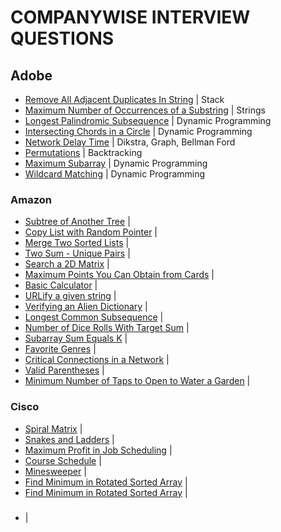 # COMPANYWISE INTERVIEW QUESTIONS

## Adobe

- [Remove All Adjacent Duplicates In String](https://leetcode.com/problems/remove-all-adjacent-duplicates-in-string/) | Stack
- [Maximum Number of Occurrences of a Substring](https://leetcode.com/problems/maximum-number-of-occurrences-of-a-substring/) | Strings
- [Longest Palindromic Subsequence](https://leetcode.com/problems/longest-palindromic-subsequence/) | Dynamic Programming
- [Intersecting Chords in a Circle](https://www.interviewbit.com/problems/intersecting-chords-in-a-circle/) | Dynamic Programming
- [Network Delay Time](https://leetcode.com/problems/network-delay-time/) | Dikstra, Graph, Bellman Ford
- [Permutations](https://leetcode.com/problems/permutations/) | Backtracking
- [Maximum Subarray](https://leetcode.com/problems/maximum-subarray/) | Dynamic Programming
- [Wildcard Matching](https://leetcode.com/problems/wildcard-matching/) | Dynamic Programming

### Amazon

- [Subtree of Another Tree](https://leetcode.com/problems/subtree-of-another-tree/) |
- [Copy List with Random Pointer](https://leetcode.com/problems/copy-list-with-random-pointer/) |
- [Merge Two Sorted Lists](https://leetcode.com/problems/merge-two-sorted-lists/) |
- [Two Sum - Unique Pairs](https://leetcode.com/discuss/interview-question/372434/Amazon-or-OA-2019-or-Two-Sum-Unique-Pairs/391924) |
- [Search a 2D Matrix](https://leetcode.com/problems/search-a-2d-matrix/) |
- [Maximum Points You Can Obtain from Cards](https://leetcode.com/problems/maximum-points-you-can-obtain-from-cards/) |
- [Basic Calculator](https://leetcode.com/problems/basic-calculator/) |
- [URLify a given string](https://leetcode.com/discuss/interview-question/124608/amazon-phone-screen-urlify-a-given-string-replace-spaces-with-20) |
- [Verifying an Alien Dictionary](https://leetcode.com/problems/verifying-an-alien-dictionary/) |
- [Longest Common Subsequence](https://leetcode.com/problems/longest-common-subsequence/) |
- [Number of Dice Rolls With Target Sum](https://leetcode.com/problems/number-of-dice-rolls-with-target-sum/) |
- [Subarray Sum Equals K](https://leetcode.com/problems/subarray-sum-equals-k/) |
- [Favorite Genres](https://leetcode.com/discuss/interview-question/373006) |
- [Critical Connections in a Network](https://leetcode.com/problems/critical-connections-in-a-network/) |
- [Valid Parentheses](https://leetcode.com/problems/valid-parentheses/) |
- [Minimum Number of Taps to Open to Water a Garden](https://leetcode.com/problems/minimum-number-of-taps-to-open-to-water-a-garden/) |

### Cisco

- [Spiral Matrix](https://leetcode.com/problems/spiral-matrix/) |
- [Snakes and Ladders](https://leetcode.com/problems/snakes-and-ladders/) |
- [Maximum Profit in Job Scheduling](https://leetcode.com/problems/maximum-profit-in-job-scheduling/) |
- [Course Schedule](https://leetcode.com/problems/course-schedule/) |
- [Minesweeper](https://leetcode.com/problems/minesweeper/) |
- [Find Minimum in Rotated Sorted Array](https://leetcode.com/problems/find-minimum-in-rotated-sorted-array/) |
- [Find Minimum in Rotated Sorted Array](https://leetcode.com/problems/find-minimum-in-rotated-sorted-array/) |

###

- []() |
